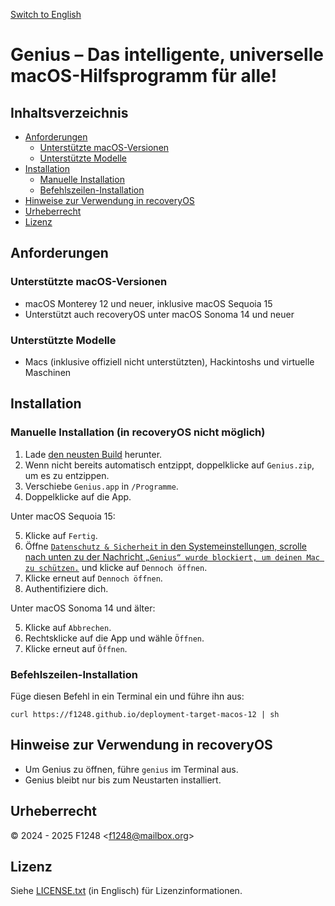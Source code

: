[Switch to English](README.md)

# Genius – Das intelligente, universelle macOS-Hilfsprogramm für alle!

## Inhaltsverzeichnis

- [Anforderungen](#anforderungen)
	- [Unterstützte macOS-Versionen](#unterstützte-macos-versionen)
	- [Unterstützte Modelle](#unterstützte-modelle)
- [Installation](#installation)
	- [Manuelle Installation](#manuelle-installation-in-recoveryos-nicht-möglich)
	- [Befehlszeilen-Installation](#befehlszeilen-installation)
- [Hinweise zur Verwendung in recoveryOS](#hinweise-zur-verwendung-in-recoveryos)
- [Urheberrecht](#urheberrecht)
- [Lizenz](#lizenz)

## Anforderungen

### Unterstützte macOS-Versionen

- macOS Monterey 12 und neuer, inklusive macOS Sequoia 15
- Unterstützt auch recoveryOS unter macOS Sonoma 14 und neuer

### Unterstützte Modelle

- Macs (inklusive offiziell nicht unterstützten), Hackintoshs und virtuelle Maschinen

## Installation

### Manuelle Installation (in recoveryOS nicht möglich)

1. Lade [den neusten Build](https://nightly.link/F1248/Genius/workflows/Build-Genius/deployment-target-macos-12/Genius.zip) herunter.
2. Wenn nicht bereits automatisch entzippt, doppelklicke auf `Genius.zip`, um es zu entzippen.
3. Verschiebe `Genius.app` in `/Programme`.
4. Doppelklicke auf die App.

Unter macOS Sequoia 15:

5. Klicke auf `Fertig`.
6. Öffne [`Datenschutz & Sicherheit` in den Systemeinstellungen, scrolle nach unten zu der Nachricht `„Genius“ wurde blockiert, um deinen Mac zu schützen.`](https://f1248.github.io/r?d=x-apple.systempreferences:com.apple.settings.PrivacySecurity.extension?Security) und klicke auf `Dennoch öffnen`.
7. Klicke erneut auf `Dennoch öffnen`.
8. Authentifiziere dich.

Unter macOS Sonoma 14 und älter:

5. Klicke auf `Abbrechen`.
6. Rechtsklicke auf die App und wähle `Öffnen`.
7. Klicke erneut auf `Öffnen`.

### Befehlszeilen-Installation

Füge diesen Befehl in ein Terminal ein und führe ihn aus:

```shellsession
curl https://f1248.github.io/deployment-target-macos-12 | sh
```

## Hinweise zur Verwendung in recoveryOS

- Um Genius zu öffnen, führe `genius` im Terminal aus.
- Genius bleibt nur bis zum Neustarten installiert.

## Urheberrecht
© 2024 - 2025 F1248 <[f1248@mailbox.org](mailto:f1248@mailbox.org)>

## Lizenz
Siehe [LICENSE.txt](LICENSE.txt) (in Englisch) für Lizenzinformationen.
